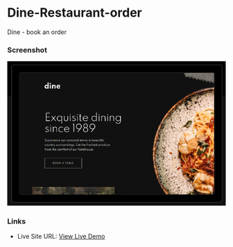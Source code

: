 # Dine-Restaurant-order
Dine - book an order
### Screenshot

![](./screenshot.png)


### Links

- Live Site URL: [View Live Demo](https://dine-restaurant-order.vercel.app/)
